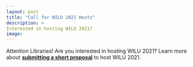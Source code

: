 ```yaml
---
layout: post
title: "Call for WILU 2021 Hosts"
description: >
Interested in hosting WILU 2021? 
image: 
---
```

Attention Libraries! Are you interested in hosting WILU 2021? Learn more about **[submitting a short proposal](https://wilu-conference.github.io/about/2021/)** to host WILU 2021.
